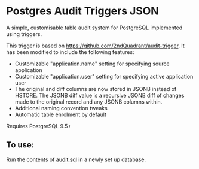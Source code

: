 # Postgres Audit Triggers JSON

A simple, customisable table audit system for PostgreSQL implemented using
triggers.

This trigger is based on https://github.com/2ndQuadrant/audit-trigger.
It has been modified to include the following features:

  * Customizable "application.name" setting for specifying source application
  * Customizable "application.user" setting for specifying active application user
  * The original and diff columns are now stored in JSONB instead of HSTORE.
    The JSONB diff value is a recursive JSONB diff of changes made to the original
    record and any JSONB columns within.
  * Additional naming convention tweaks
  * Automatic table enrolment by default

Requires PostgreSQL 9.5+

## To use:
Run the contents of [audit.sql](./audit.sql) in a newly set up database.
